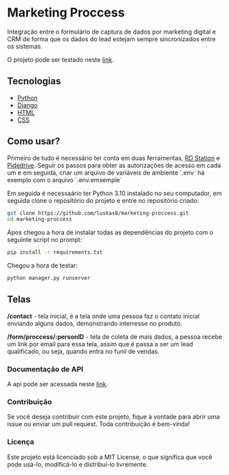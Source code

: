 # Marketing Proccess
Integração entre o formulário de captura de dados por marketing digital e CRM de forma que os dados do lead estejam sempre sincronizados entre os sistemas.

O projeto pode ser testado neste [link](https://www.luskas8.xyz).

## Tecnologias

- [Python](https://www.python.org/)
- [Django](https://www.djangoproject.com/)
- [HTML](https://developer.mozilla.org/pt-BR/docs/Web/HTML)
- [CSS](https://developer.mozilla.org/pt-BR/docs/Web/CSS)

## Como usar?

Primeiro de tudo é necessário ter conta em duas ferramentas, [RD Station](https://www.rdstation.com/) e [Pidedrive](https://www.pipedrive.com/).
Seguir os passos para obter as autorizações de acesso em cada um e em seguida, criar um arquivo de variáveis de ambiente ´.env´ há exemplo com o arquivo ´.env.emxemple´

Em seguida é necessaário ter Python 3.10 instalado no seu computador, em seguida clone o repositório do projeto e entre no repositório criado:

```sh
git clone https://github.com/luskas8/marketing-proccess.git
cd marketing-proccess
```

Ápos chegou a hora de instalar todas as dependências do projeto com o seguinte script no prompt:

```sh
pip install -r requirements.txt
```

Chegou a hora de testar:

```sh
python manager.py runserver
```

## Telas

**/contact** - tela inicial, é a tela onde uma pessoa faz o contato inicial enviando alguns dados, demonstrando interresse no produto.

**/form/proccess/:personID** - tela de coleta de mais dados, a pessoa recebe um link por email para essa tela, assim que é passa a ser um lead qualificado,
ou seja, quando entra no funil de vendas.

### Documentação de API

A api pode ser acessada neste [link](https://www.luskas8.xyz/api/schema).

### Contribuição
Se você deseja contribuir com este projeto, fique à vontade para abrir uma issue ou enviar um pull request. Toda contribuição é bem-vinda!

### Licença
Este projeto está licenciado sob a MIT License, o que significa que você pode usá-lo, modificá-lo e distribuí-lo livremente.

